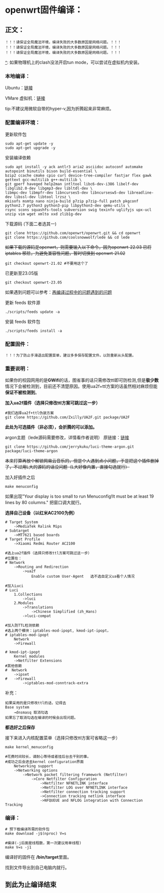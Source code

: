 # openwrt固件编译：

## 正文：

```
！！！请保证全局魔法环境，编译失败的大多数原因是网络问题。！！！
！！！请保证全局魔法环境，编译失败的大多数原因是网络问题。！！！
！！！请保证全局魔法环境，编译失败的大多数原因是网络问题。！！！
```

[^]: 如果物理机上的clash没法开启tun mode，可以尝试在虚拟机内安装。

### 本地编译：

Ubuntu：[链接](https://cn.ubuntu.com/download/desktop)

VMare 虚拟机：[链接](https://customerconnect.vmware.com/cn/downloads/details?downloadGroup=WKST-PLAYER-1701&productId=1377&rPId=100678)

tip:不建议用微软自带的hyper-v,因为折腾起来非常麻烦。



### 配置编译环境：

更新软件包

```
sudo apt-get update -y
sudo apt-get upgrade -y
```

安装编译依赖

```
sudo apt install -y ack antlr3 aria2 asciidoc autoconf automake autopoint binutils bison build-essential \
bzip2 ccache cmake cpio curl device-tree-compiler fastjar flex gawk gettext gcc-multilib g++-multilib \
git gperf haveged help2man intltool libc6-dev-i386 libelf-dev libglib2.0-dev libgmp3-dev libltdl-dev \
libmpc-dev libmpfr-dev libncurses5-dev libncursesw5-dev libreadline-dev libssl-dev libtool lrzsz \
mkisofs msmtp nano ninja-build p7zip p7zip-full patch pkgconf python2.7 python3 python3-pip libpython3-dev qemu-utils \
rsync scons squashfs-tools subversion swig texinfo uglifyjs upx-ucl unzip vim wget xmlto xxd zlib1g-dev
```

下载源码 (下面二者选其一)

```
git clone https://github.com/openwrt/openwrt.git && cd openwrt
git clone https://github.com/coolsnowwolf/lede && cd lede
```

~~如果下载的源码是openwrt，则需要输入以下命令，因为openwrt-22.03 已将 iptables 移除，为避免兼容性问题，暂时切换到 openwrt-21.02~~


~~~
git checkout openwrt-21.02 #不要用这个了
~~~

已更新至23.05版

```
git checkout openwrt-23.05
```

如果遇到问题可以参考：[再编译过程中的问题遇到的问题](再编译过程中的问题)

更新 feeds 软件源


```
./scripts/feeds update -a
```

安装 feeds 软件包

```
./scripts/feeds install -a
```

[^注]: 此处即使在魔法环境下也会下载失败，多试几次就行了

### 配置固件：

```
！！！为了防止手滑退出配置菜单，建议多多保存配置文件。以防重新从头配置。
```

### 重要说明：

如果你的校园网用的是**GWifi**的话，图省事的话只需修改ttl即可防检测,但是**极少数**情况下会被检测到，目前还不清楚原因。使用ua2f+ttl方案的话虽然相对麻烦但能**保证不被检测到**。



**加入ua2f插件（选择只修改ttl方案可跳过这一步）**

```
#我们选择ua2f+ttl伪装方案
git clone https://github.com/Zxilly/UA2F.git package/UA2F
```



**此处为可选插件（非必须），会折腾的可以添加。**

argon主题（lede源码需要修改，详情看作者说明）
原链接：[链接](https://github.com/jerrykuku/luci-theme-argon)

```
git clone https://github.com/jerrykuku/luci-theme-argon.git  package/luci-theme-argon
```

~~本来打算再放个解锁网易云音乐的，但是个人遇到点小问题，于是把这个插件删掉了，不过用L大的源码的话没问题（L大好像内置，直接勾选就行）~~



加入好插件之后

```
make menuconfig	
```

如果出现"Your display is too small to run Menuconfig!It must be at least 19 lines by 80 columns." 把窗口调大就行。 



**选择自己设备（以红米AC2100为例）**

```
# Target System
	->MediaTek Ralink Mips
# Subtarget
	->MT7621 based boards
# Target Profile
	->Xiaomi Redmi Router AC2100
```

```
#选上ua2f插件（选择只修改ttl方案可跳过这一步）
#位置在：
# Network
	->Routing and Redirection
		->ua2f
			Enable custom User-Agent   选不选自定义ua看个人情况
```

```
#加入Luci
# Luci
	1.Collections
		->luci
	2.Modules
		->Translations
			->Chinese Simplified (zh_Hans)
		->luci-compat
```

```
#加入防TTL检测依赖
#选上两个模块：iptables-mod-ipopt, kmod-ipt-ipopt，
# iptables-mod-ipopt
	Network
	->Firewall
    
# kmod-ipt-ipopt
	Kernel modules
	->Netfilter Extensions
#其他依赖
#  Network
	->ipset
#	->Firewall
		->iptables-mod-conntrack-extra	
```

补充：

```
如果采用的是只修改ttl的话，记得去
Base system
	→dnsmasq 取消勾选
如果忘了取消勾选在编译的时候会出现问题。
```

**都选好之后保存** 

接下来进入内核配置菜单（选择只修改ttl方案可省略这一步）

```
make kernel_menuconfig
```

```
#花费时间较长，请耐心等待或者挂后台去干别的事。
#成功之后会进去kernel configuration界面
	Networking support
	->Networking options
		->Network packet filtering framework (Netfilter)
			->Core Netfilter Configuration
				->Netfilter NFNETLINK interface
				->Netfilter LOG over NFNETLINK interface
				->Netfilter connection tracking support
				->Connection tracking netlink interface
				->NFQUEUE and NFLOG integration with Connection Tracking
```

### 编译：

```
# 预下载编译所需的软件包
make download -j$(nproc) V=s
```

[^]: 确保这里没有报错，报错的话多试几次。

```
#编译(-j后面是线程数，第一次建议用单线程)
make V=s -j1
```

编译好的固件在 **/bin/target**里面。

找到文件导出到自己电脑内就行。

## 到此为止编译结束



